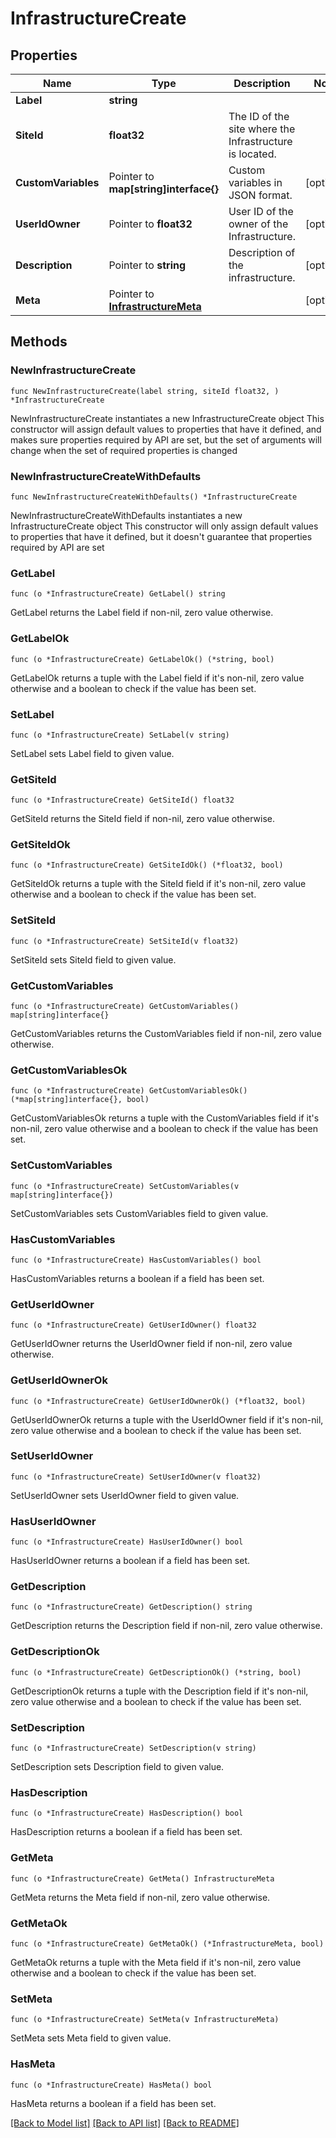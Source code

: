 # InfrastructureCreate

## Properties

Name | Type | Description | Notes
------------ | ------------- | ------------- | -------------
**Label** | **string** |  | 
**SiteId** | **float32** | The ID of the site where the Infrastructure is located. | 
**CustomVariables** | Pointer to **map[string]interface{}** | Custom variables in JSON format. | [optional] 
**UserIdOwner** | Pointer to **float32** | User ID of the owner of the Infrastructure. | [optional] 
**Description** | Pointer to **string** | Description of the infrastructure. | [optional] 
**Meta** | Pointer to [**InfrastructureMeta**](InfrastructureMeta.md) |  | [optional] 

## Methods

### NewInfrastructureCreate

`func NewInfrastructureCreate(label string, siteId float32, ) *InfrastructureCreate`

NewInfrastructureCreate instantiates a new InfrastructureCreate object
This constructor will assign default values to properties that have it defined,
and makes sure properties required by API are set, but the set of arguments
will change when the set of required properties is changed

### NewInfrastructureCreateWithDefaults

`func NewInfrastructureCreateWithDefaults() *InfrastructureCreate`

NewInfrastructureCreateWithDefaults instantiates a new InfrastructureCreate object
This constructor will only assign default values to properties that have it defined,
but it doesn't guarantee that properties required by API are set

### GetLabel

`func (o *InfrastructureCreate) GetLabel() string`

GetLabel returns the Label field if non-nil, zero value otherwise.

### GetLabelOk

`func (o *InfrastructureCreate) GetLabelOk() (*string, bool)`

GetLabelOk returns a tuple with the Label field if it's non-nil, zero value otherwise
and a boolean to check if the value has been set.

### SetLabel

`func (o *InfrastructureCreate) SetLabel(v string)`

SetLabel sets Label field to given value.


### GetSiteId

`func (o *InfrastructureCreate) GetSiteId() float32`

GetSiteId returns the SiteId field if non-nil, zero value otherwise.

### GetSiteIdOk

`func (o *InfrastructureCreate) GetSiteIdOk() (*float32, bool)`

GetSiteIdOk returns a tuple with the SiteId field if it's non-nil, zero value otherwise
and a boolean to check if the value has been set.

### SetSiteId

`func (o *InfrastructureCreate) SetSiteId(v float32)`

SetSiteId sets SiteId field to given value.


### GetCustomVariables

`func (o *InfrastructureCreate) GetCustomVariables() map[string]interface{}`

GetCustomVariables returns the CustomVariables field if non-nil, zero value otherwise.

### GetCustomVariablesOk

`func (o *InfrastructureCreate) GetCustomVariablesOk() (*map[string]interface{}, bool)`

GetCustomVariablesOk returns a tuple with the CustomVariables field if it's non-nil, zero value otherwise
and a boolean to check if the value has been set.

### SetCustomVariables

`func (o *InfrastructureCreate) SetCustomVariables(v map[string]interface{})`

SetCustomVariables sets CustomVariables field to given value.

### HasCustomVariables

`func (o *InfrastructureCreate) HasCustomVariables() bool`

HasCustomVariables returns a boolean if a field has been set.

### GetUserIdOwner

`func (o *InfrastructureCreate) GetUserIdOwner() float32`

GetUserIdOwner returns the UserIdOwner field if non-nil, zero value otherwise.

### GetUserIdOwnerOk

`func (o *InfrastructureCreate) GetUserIdOwnerOk() (*float32, bool)`

GetUserIdOwnerOk returns a tuple with the UserIdOwner field if it's non-nil, zero value otherwise
and a boolean to check if the value has been set.

### SetUserIdOwner

`func (o *InfrastructureCreate) SetUserIdOwner(v float32)`

SetUserIdOwner sets UserIdOwner field to given value.

### HasUserIdOwner

`func (o *InfrastructureCreate) HasUserIdOwner() bool`

HasUserIdOwner returns a boolean if a field has been set.

### GetDescription

`func (o *InfrastructureCreate) GetDescription() string`

GetDescription returns the Description field if non-nil, zero value otherwise.

### GetDescriptionOk

`func (o *InfrastructureCreate) GetDescriptionOk() (*string, bool)`

GetDescriptionOk returns a tuple with the Description field if it's non-nil, zero value otherwise
and a boolean to check if the value has been set.

### SetDescription

`func (o *InfrastructureCreate) SetDescription(v string)`

SetDescription sets Description field to given value.

### HasDescription

`func (o *InfrastructureCreate) HasDescription() bool`

HasDescription returns a boolean if a field has been set.

### GetMeta

`func (o *InfrastructureCreate) GetMeta() InfrastructureMeta`

GetMeta returns the Meta field if non-nil, zero value otherwise.

### GetMetaOk

`func (o *InfrastructureCreate) GetMetaOk() (*InfrastructureMeta, bool)`

GetMetaOk returns a tuple with the Meta field if it's non-nil, zero value otherwise
and a boolean to check if the value has been set.

### SetMeta

`func (o *InfrastructureCreate) SetMeta(v InfrastructureMeta)`

SetMeta sets Meta field to given value.

### HasMeta

`func (o *InfrastructureCreate) HasMeta() bool`

HasMeta returns a boolean if a field has been set.


[[Back to Model list]](../README.md#documentation-for-models) [[Back to API list]](../README.md#documentation-for-api-endpoints) [[Back to README]](../README.md)


